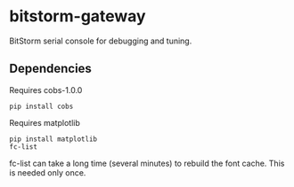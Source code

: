bitstorm-gateway
================

BitStorm serial console for debugging and tuning.

Dependencies
------------
Requires cobs-1.0.0

	pip install cobs
	
Requires matplotlib

    pip install matplotlib
    fc-list
    
fc-list can take a long time (several minutes) to rebuild the font cache.
This is needed only once.  
